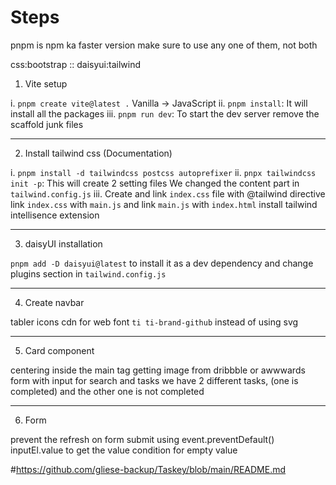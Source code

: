 # Steps

pnpm is npm ka faster version
make sure to use any one of them, not both

css:bootstrap :: daisyui:tailwind

1. Vite setup

i. `pnpm create vite@latest .`
Vanilla -> JavaScript
ii. `pnpm install`: It will install all the packages
iii. `pnpm run dev`: To start the dev server
remove the scaffold junk files

---

2. Install tailwind css (Documentation)

i. `pnpm install -d tailwindcss postcss autoprefixer`
ii. `pnpx tailwindcss init -p`: This will create 2 setting files
We changed the content part in `tailwind.config.js`
iii. Create and link `index.css` file with @tailwind directive
link `index.css` with `main.js`
and link `main.js` with `index.html`
install tailwind intellisence extension

---

3. daisyUI installation

`pnpm add -D daisyui@latest` to install it as a dev dependency
and change plugins section in `tailwind.config.js`

---

4. Create navbar

tabler icons cdn for web font
`ti ti-brand-github` instead of using svg

---

5. Card component

centering inside the main tag
getting image from dribbble or awwwards
form with input for search
and tasks
we have 2 different tasks, (one is completed) and the other one is not completed

---

6. Form

prevent the refresh on form submit using event.preventDefault()
inputEl.value to get the value
condition for empty value

#https://github.com/gliese-backup/Taskey/blob/main/README.md
